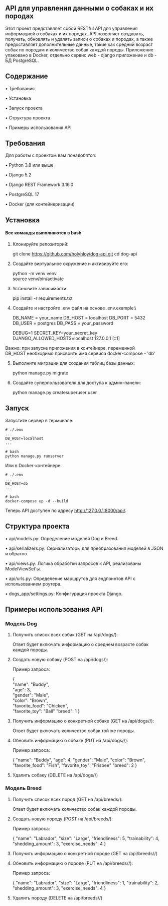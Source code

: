 ## API для управления данными о собаках и их породах

Этот проект представляет собой RESTful API для управления 
информацией о собаках и их породах. API позволяет создавать, 
получать, обновлять и удалять записи о собаках и породах, 
а также предоставляет дополнительные данные, такие как 
средний возраст собак по породам и количество собак каждой породы.
Приложение упаковано в Docker, отдельно сервис web - django приложение
и db - БД PostgreSQL.

## Содержание

• Требования

• Установка

• Запуск проекта

• Структура проекта

• Примеры использования API

## Требования

Для работы с проектом вам понадобятся:

• Python 3.8 или выше

• Django 5.2

• Django REST Framework 3.16.0

• PostgreSQL 17

• Docker (для контейнеризации)

## Установка
#### Все команды выполняются в bash

1. Клонируйте репозиторий:


    git clone https://github.com/holyhloy/dog-api.git
    cd dog-api
   

2. Создайте виртуальное окружение и активируйте его:

   
    python -m venv venv \
    source venv/bin/activate
   

3. Установите зависимости:

   
    pip install -r requirements.txt
   

4. Создайте и настройте .env файл на основе .env.example:\


    DB_NAME = your_name
    DB_HOST = localhost
    DB_PORT = 5432
    DB_USER = postgres
    DB_PASS = your_password
    
    DEBUG=1
    SECRET_KEY=your_secret_key
    DJANGO_ALLOWED_HOSTS=localhost 127.0.0.1 [::1]

Важно: при запуске приложения в контейнере, переменной \
DB_HOST необходимо присвоить имя сервиса docker-compose - 'db'

5. Выполните миграции для создания таблиц базы данных:

   
    python manage.py migrate
   

6. Создайте суперпользователя для доступа к админ-панели:

   
    python manage.py createsuperuser user


## Запуск

Запустите сервер в терминале:

    # ./.env
    ...
    DB_HOST=localhost
    ...   
    
    # bash
    python manage.py runserver

Или в Docker-контейнере:

    # ./.env
    ...
    DB_HOST=db
    ...    
    
    # bash
    docker-compose up -d --build
    
Теперь API доступен по адресу http://127.0.0.1:8000/api/.


## Структура проекта

• api/models.py: Определение моделей Dog и Breed.

• api/serializers.py: Сериализаторы для преобразования моделей в JSON и обратно.

• api/views.py: Логика обработки запросов к API, реализованы ModelViewSet'ы.

• api/urls.py: Определение маршрутов для эндпоинтов API с использованием роутера.

• dogs_app/settings.py: Конфигурация проекта Django.


## Примеры использования API
   
### Модель Dog

1. Получить список всех собак (GET на /api/dogs/):

   Ответ будет включать информацию о среднем возрасте собак каждой породы.


2. Создать новую собаку (POST на /api/dogs/):

   Пример запроса:
   
    {\
        "name": "Buddy",\
        "age": 3,\
        "gender": "Male",\
        "color": "Brown",\
        "favorite_food": "Chicken",\
        "favorite_toy": "Ball"
        "breed": 1
    }
   
   
3. Получить информацию о конкретной собаке (GET на /api/dogs/<id>/):

   Ответ будет включать количество собак той же породы.


4. Обновить информацию о собаке (PUT на /api/dogs/<id>/):

   Пример запроса:
   
   {
        "name": "Buddy",
        "age": 4,
        "gender": "Male",
        "color": "Brown",
        "favorite_food": "Fish",
        "favorite_toy": "Frisbee"
        "breed": 2
   }
   

5. Удалить собаку (DELETE на /api/dogs/<id>/)


### Модель Breed

1. Получить список всех пород (GET на /api/breeds/):

   Ответ будет включать количество собак каждой породы.


2. Создать новую породу (POST на /api/breeds/):

   Пример запроса:
   
   {
       "name": "Labrador",
       "size": "Large",
       "friendliness": 5,
       "trainability": 4,
       "shedding_amount": 3,
       "exercise_needs": 4
   }


3. Получить информацию о конкретной породе (GET на /api/breeds/<id>/)


4. Обновить информацию о породе (PUT на /api/breeds/<id>/):

    Пример запроса:

   {
       "name": "Labrador",
       "size": "Large",
       "friendliness": 1,
       "trainability": 2,
       "shedding_amount": 3,
       "exercise_needs": 4
   }


5. Удалить породу (DELETE на /api/breeds/<id>/)


